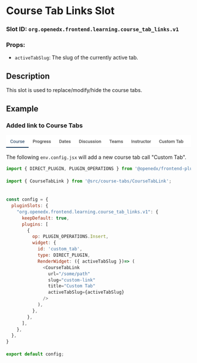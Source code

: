 # Course Tab Links Slot

### Slot ID: `org.openedx.frontend.learning.course_tab_links.v1`

### Props:
* `activeTabSlug`: The slug of the currently active tab.

## Description

This slot is used to replace/modify/hide the course tabs.

## Example

### Added link to Course Tabs
![Added "Custom Tab" to course tabs](./course-tabs-custom.png)

The following `env.config.jsx` will add a new course tab call "Custom Tab".

```js
import { DIRECT_PLUGIN, PLUGIN_OPERATIONS } from '@openedx/frontend-plugin-framework';

import { CourseTabLink } from '@src/course-tabs/CourseTabLink';


const config = {
  pluginSlots: {
    "org.openedx.frontend.learning.course_tab_links.v1": {
      keepDefault: true,
      plugins: [
        {
          op: PLUGIN_OPERATIONS.Insert,
          widget: {
            id: 'custom_tab',
            type: DIRECT_PLUGIN,
            RenderWidget: ({ activeTabSlug })=> (
              <CourseTabLink
                url="/some/path"
                slug="custom-link"
                title="Custom Tab"
                activeTabSlug={activeTabSlug}
              />
            ),
          },
        },
      ],
    },
  },
}

export default config;
```
